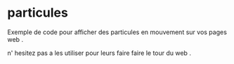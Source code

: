 # particules

Exemple de code pour afficher des particules en mouvement sur vos pages web .

n' hesitez pas a les utiliser pour leurs faire faire le tour du web .
